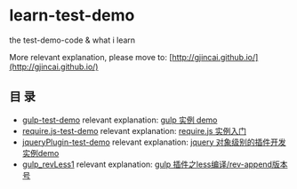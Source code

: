 # learn-test-demo

the test-demo-code & what i learn

More relevant explanation, please move to: [http://gjincai.github.io/](http://gjincai.github.io/)

## 目 录

- [gulp-test-demo](/gulp-test-demo/)    relevant explanation: [gulp 实例 demo](http://gjincai.github.io/2016/03/15/gulp-%E5%AE%9E%E4%BE%8B-demo/)
- [require.js-test-demo](/require.js-test-demo/)     relevant explanation: [require.js 实例入门](http://gjincai.github.io/2016/04/01/require-js-%E5%AE%9E%E4%BE%8B%E5%85%A5%E9%97%A8/)
- [jqueryPlugin-test-demo](/jqueryPlugin-test-demo/)    relevant explanation: [jquery 对象级别的插件开发 实例demo](http://gjincai.github.io/2016/04/10/jquery-%E5%AF%B9%E8%B1%A1%E7%BA%A7%E5%88%AB%E7%9A%84%E6%8F%92%E4%BB%B6%E5%BC%80%E5%8F%91-%E5%AE%9E%E4%BE%8Bdemo/)
- [gulp_revLess1](/gulp_revLess1/)    relevant explanation: [gulp 插件之less编译/rev-append版本号](http://gjincai.github.io/2016/05/29/gulp-%E6%8F%92%E4%BB%B6%E4%B9%8Bless%E7%BC%96%E8%AF%91-rev-append%E7%89%88%E6%9C%AC%E5%8F%B7/)
